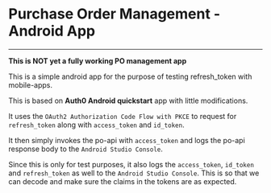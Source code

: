 # Purchase Order Management - Android App
<hr>

**This is NOT yet a fully working PO management app**  

This is a simple android app for the purpose of testing refresh_token with mobile-apps.  

This is based on **Auth0 Android quickstart** app with little modifications.   

It uses the `OAuth2 Authorization Code Flow with PKCE` to request for `refresh_token` along with `access_token` and `id_token`.  

It then simply invokes the po-api with `access_token` and logs the po-api response body to the `Android Studio Console`.  

Since this is only for test purposes, it also logs the `access_token`, `id_token` and `refresh_token` as well to the 
`Android Studio Console`. This is so that we can decode and make sure the claims in the tokens are as expected.
